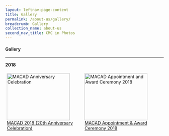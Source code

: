 ```yaml
---
layout: leftnav-page-content
title: Gallery
permalink: /about-us/gallery/
breadcrumb: Gallery
collection_name: about-us
second_nav_title: CMC in Photos
---
```


#### Gallery

---

<style>
.row {
  display: flex;
}
  
.row .column {
  margin: 5px;
}

.row .column img {
  width: 200px;
  height: 150px;
}
</style>


**2018**
<div class="row">
  <div class="column">
  <a href="/about-us/macad-anniversary-celebration/">
    <img src="/images/MACAD2018-97.jpg" title="MACAD Anniversary Celebration" alt="MACAD Anniversary Celebration"><br>
  MACAD 2018 (20th Anniversary Celebration)</a>
  </div>
  
  <div class="column">
   <a href="/about-us/macad-appointment-and-award-ceremony/">
     <img src="/images/P2M-Mediator-Appointment-Ceremony-P2-333.jpg" title="MACAD Appointment and Award Ceremony 2018" alt="MACAD Appointment and Award Ceremony 2018"><br>
   MACAD Appointment & Award Ceremony 2018</a>
  </div>
</div>
